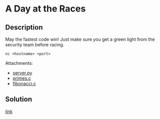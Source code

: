 # A Day at the Races

## Description

May the fastest code win! Just make sure you get a green light from the security team before racing.

`nc <hostname> <port>`

Attachments:
  * [server.py](materials/server.py)
  * [primes.c](materials/primes.c)
  * [fibonacci.c](materials/fibonacci.c)

## Solution

[link](solution/README.md)
